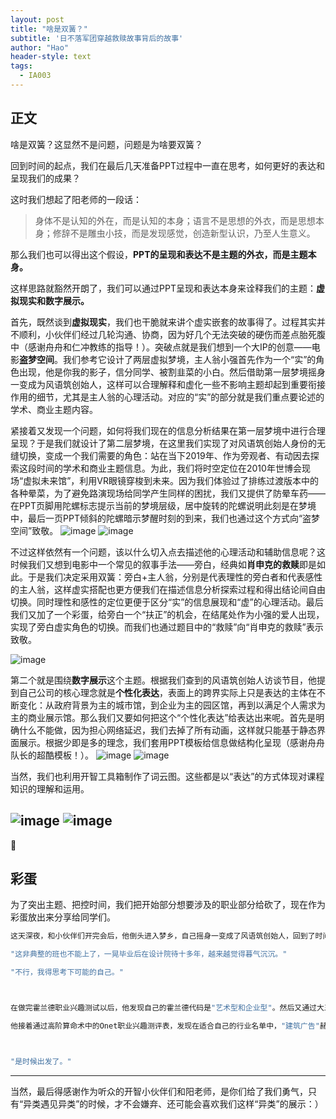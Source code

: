 ```yaml
---
layout: post
title: "啥是双簧？"
subtitle: '日不落军团穿越救赎故事背后的故事'
author: "Hao"
header-style: text
tags:
  - IA003
---
```


## 正文
啥是双簧？这显然不是问题，问题是为啥要双簧？

回到时间的起点，我们在最后几天准备PPT过程中一直在思考，如何更好的表达和呈现我们的成果？

这时我们想起了阳老师的一段话：
> 身体不是认知的外在，而是认知的本身；语言不是思想的外衣，而是思想本身；修辞不是雕虫小技，而是发现感觉，创造新型认识，乃至人生意义。


那么我们也可以得出这个假设，**PPT的呈现和表达不是主题的外衣，而是主题本身。**


这样思路就豁然开朗了，我们可以通过PPT呈现和表达本身来诠释我们的主题：**虚拟现实和数字展示。**

首先，既然谈到**虚拟现实**，我们也干脆就来讲个虚实嵌套的故事得了。过程其实并不顺利，小伙伴们经过几轮沟通、协商，因为好几个无法突破的硬伤而差点胎死腹中（感谢舟舟和仁冲教练的指导！）。突破点就是我们想到一个大IP的创意——电影**盗梦空间**。我们参考它设计了两层虚拟梦境，主人翁小强首先作为一个“实”的角色出现，他是你我的影子，信分同学、被割韭菜的小白。然后借助第一层梦境摇身一变成为风语筑创始人，这样可以合理解释和虚化一些不影响主题却起到重要衔接作用的细节，尤其是主人翁的心理活动。对应的“实”的部分就是我们重点要论述的学术、商业主题内容。

紧接着又发现一个问题，如何将我们现在的信息分析结果在第一层梦境中进行合理呈现？于是我们就设计了第二层梦境，在这里我们实现了对风语筑创始人身份的无缝切换，变成一个我们需要的角色：站在当下2019年、作为旁观者、有动因去探索这段时间的学术和商业主题信息。为此，我们将时空定位在2010年世博会现场“虚拟未来馆”，利用VR眼镜穿梭到未来。因为我们体验过了排练过渡版本中的各种晕菜，为了避免路演现场给同学产生同样的困扰，我们又提供了防晕车药——在PPT页脚用陀螺标志提示当前的梦境层级，居中旋转的陀螺说明此刻是在梦境中，最后一页PPT倾斜的陀螺暗示梦醒时刻的到来，我们也通过这个方式向“盗梦空间”致敬。
![image](https://user-images.githubusercontent.com/30737775/51715021-086f2700-209c-11e9-97fa-54f04547edfb.png)
![image](https://user-images.githubusercontent.com/30737775/51715028-0c02ae00-209c-11e9-8502-b5057a23706c.png)


不过这样依然有一个问题，该以什么切入点去描述他的心理活动和辅助信息呢？这时候我们又想到电影中一个常见的叙事手法——旁白，经典如**肖申克的救赎**即是如此。于是我们决定采用双簧：旁白+主人翁，分别是代表理性的旁白者和代表感性的主人翁，这样虚实搭配也更方便我们在描述信息分析探索过程和得出结论间自由切换。同时理性和感性的定位更便于区分“实”的信息展现和“虚”的心理活动。最后我们又加了一个彩蛋，给旁白一个“扶正”的机会，在结尾处作为小强的爱人出现，实现了旁白虚实角色的切换。而我们也通过题目中的“救赎”向“肖申克的救赎”表示致敬。

![image](https://user-images.githubusercontent.com/30737775/51715033-10c76200-209c-11e9-8b2b-84eb059bd657.png)



第二个就是围绕**数字展示**这个主题。根据我们查到的风语筑创始人访谈节目，他提到自己公司的核心理念就是**个性化表达**，表面上的跨界实际上只是表达的主体在不断变化：从政府背景为主的城市馆，到企业为主的园区馆，再到以满足个人需求为主的商业展示馆。那么我们又要如何把这个“个性化表达”给表达出来呢。首先是明确什么不能做，因为担心网络延迟，我们去掉了所有动画，这样就只能基于静态界面展示。根据少即是多的理念，我们套用PPT模板给信息做结构化呈现（感谢舟舟队长的超酷模板！）。
![image](https://user-images.githubusercontent.com/30737775/51715040-158c1600-209c-11e9-8f38-2440885d5db9.png)
![image](https://user-images.githubusercontent.com/30737775/51715043-18870680-209c-11e9-9053-85bb9546142a.png)


当然，我们也利用开智工具箱制作了词云图。这些都是以“表达”的方式体现对课程知识的理解和运用。

![image](https://user-images.githubusercontent.com/30737775/51715048-1cb32400-209c-11e9-8b9f-44ecd66d1058.png)
![image](https://user-images.githubusercontent.com/30737775/51715049-1fae1480-209c-11e9-8070-6e1b630475a9.png)
---

## 彩蛋
为了突出主题、把控时间，我们把开始部分想要涉及的职业部分给砍了，现在作为彩蛋放出来分享给同学们。
```cpp
这天深夜，和小伙伴们开完会后，他倒头进入梦乡，自己摇身一变成了风语筑创始人，回到了时间的源头，那是2003年的夏天。。。

"这非典整的班也不能上了，一晃毕业后在设计院待十多年，越来越觉得暮气沉沉。"

"不行，我得思考下可能的自己。"



在做完霍兰德职业兴趣测试以后，他发现自己的霍兰德代码是"艺术型和企业型"。然后又通过大五人格测试和绘制“可能自我树”进行交叉验证。

他接着通过高阶算命术中的Onet职业兴趣测评表，发现在适合自己的行业名单中，"建筑广告"赫然在列，这正是他这些年来潜心打造的技能树的主要领域。而他也明白，自己正处于Super生涯彩虹图"成人前期的探索期"。



"是时候出发了。"

```

---

当然，最后得感谢作为听众的开智小伙伴们和阳老师，是你们给了我们勇气，只有“异类遇见异类”的时候，才不会嫌弃、还可能会喜欢我们这样“异类”的展示：）
